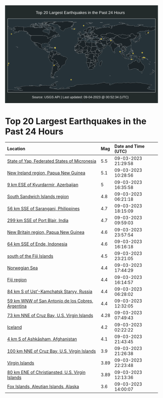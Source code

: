 ![Map](./map.png)

# Top 20 Largest Earthquakes in the Past 24 Hours

| Location | Mag | Date and Time (UTC) |
|:---|:---|:---|
| [State of Yap, Federated States of Micronesia](https://earthquake.usgs.gov/earthquakes/eventpage/us7000kt2i) | 5.5 | 09-03-2023 21:29:58 |
| [New Ireland region, Papua New Guinea](https://earthquake.usgs.gov/earthquakes/eventpage/us7000kt06) | 5.1 | 09-03-2023 10:28:56 |
| [9 km ESE of Kyurdarmir, Azerbaijan](https://earthquake.usgs.gov/earthquakes/eventpage/us7000kt1k) | 5 | 09-03-2023 16:35:58 |
| [South Sandwich Islands region](https://earthquake.usgs.gov/earthquakes/eventpage/us7000ksyp) | 4.8 | 09-03-2023 06:21:18 |
| [56 km SSE of Sarangani, Philippines](https://earthquake.usgs.gov/earthquakes/eventpage/us7000kt1v) | 4.7 | 09-03-2023 18:15:09 |
| [299 km SSE of Port Blair, India](https://earthquake.usgs.gov/earthquakes/eventpage/us7000kt05) | 4.7 | 09-03-2023 09:59:03 |
| [New Britain region, Papua New Guinea](https://earthquake.usgs.gov/earthquakes/eventpage/us7000kt33) | 4.6 | 09-03-2023 23:57:54 |
| [64 km SSE of Ende, Indonesia](https://earthquake.usgs.gov/earthquakes/eventpage/us7000kt1g) | 4.6 | 09-03-2023 16:16:18 |
| [south of the Fiji Islands](https://earthquake.usgs.gov/earthquakes/eventpage/us7000kt2v) | 4.5 | 09-03-2023 23:21:05 |
| [Norwegian Sea](https://earthquake.usgs.gov/earthquakes/eventpage/us7000kt1t) | 4.4 | 09-03-2023 17:44:29 |
| [Fiji region](https://earthquake.usgs.gov/earthquakes/eventpage/us7000kt1f) | 4.4 | 09-03-2023 16:14:57 |
| [84 km S of Ust’-Kamchatsk Staryy, Russia](https://earthquake.usgs.gov/earthquakes/eventpage/us7000ksyq) | 4.4 | 09-03-2023 06:28:02 |
| [59 km WNW of San Antonio de los Cobres, Argentina](https://earthquake.usgs.gov/earthquakes/eventpage/us7000kt0r) | 4.4 | 09-03-2023 12:32:05 |
| [73 km NNE of Cruz Bay, U.S. Virgin Islands](https://earthquake.usgs.gov/earthquakes/eventpage/pr2023246000) | 4.28 | 09-03-2023 07:49:43 |
| [Iceland](https://earthquake.usgs.gov/earthquakes/eventpage/us7000ksxx) | 4.2 | 09-03-2023 02:22:22 |
| [4 km S of Ashkāsham, Afghanistan](https://earthquake.usgs.gov/earthquakes/eventpage/us7000kt2l) | 4.1 | 09-03-2023 21:43:45 |
| [100 km NNE of Cruz Bay, U.S. Virgin Islands](https://earthquake.usgs.gov/earthquakes/eventpage/pr2023246004) | 3.9 | 09-03-2023 21:26:38 |
| [Virgin Islands](https://earthquake.usgs.gov/earthquakes/eventpage/pr2023246005) | 3.89 | 09-03-2023 22:23:48 |
| [80 km ENE of Christiansted, U.S. Virgin Islands](https://earthquake.usgs.gov/earthquakes/eventpage/pr2023246001) | 3.89 | 09-03-2023 12:13:36 |
| [Fox Islands, Aleutian Islands, Alaska](https://earthquake.usgs.gov/earthquakes/eventpage/us7000kt1l) | 3.6 | 09-03-2023 14:00:07 |
